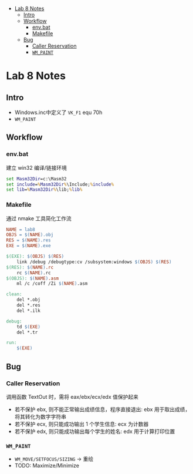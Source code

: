 
* [Lab 8 Notes](#lab-8-notes)
	* [Intro](#intro)
	* [Workflow](#workflow)
		* [env.bat](#envbat)
		* [Makefile](#makefile)
	* [Bug](#bug)
		* [Caller Reservation](#caller-reservation)
		* [`WM_PAINT`](#wm_paint)

# Lab 8 Notes

## Intro

-   Windows.inc中定义了 `VK_F1` equ 70h
-   `WM_PAINT`

## Workflow

### env.bat

建立 win32 编译/链接环境

```bat
set Masm32Dir=c:\Masm32
set include=%Masm32Dir%\Include;%include%
set lib=%Masm32Dir%\lib;%lib%
```

### Makefile

通过 nmake 工具简化工作流

```makefile
NAME = lab8
OBJS = $(NAME).obj
RES = $(NAME).res
EXE = $(NAME).exe

$(EXE): $(OBJS) $(RES)
	link /debug /debugtype:cv /subsystem:windows $(OBJS) $(RES)
$(RES): $(NAME).rc
	rc $(NAME).rc
$(OBJS): $(NAME).asm
	ml /c /coff /Zi $(NAME).asm

clean:
	del *.obj
	del *.res
	del *.ilk

debug:
	td $(EXE)
	del *.tr

run:
	$(EXE)
```

## Bug

### Caller Reservation

调用函数 TextOut 时，需将 eax/ebx/ecx/edx 值保护起来

-   若不保护 ebx, 则不能正常输出成绩信息，程序直接退出: ebx 用于取出成绩，将其转化为数字字符串
-   若不保护 ecx, 则只能成功输出 1 个学生信息: ecx 为计数器
-   若不保护 edx, 则只能成功输出每个学生的姓名: edx 用于计算打印位置

### `WM_PAINT`

-   `WM_MOVE/SETFOCUS/SIZING` -> 重绘
-   TODO: Maximize/Minimize
